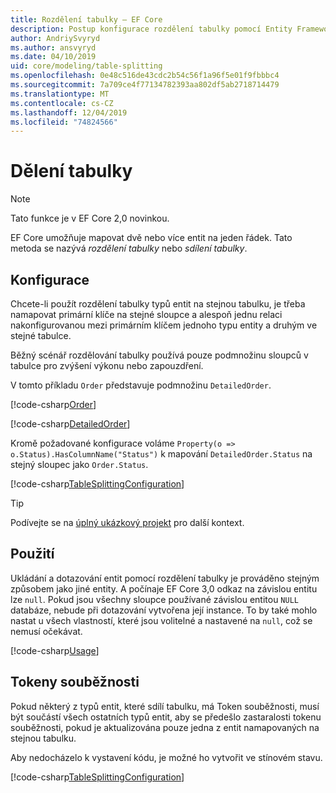 ```yaml
---
title: Rozdělení tabulky – EF Core
description: Postup konfigurace rozdělení tabulky pomocí Entity Framework Core
author: AndriySvyryd
ms.author: ansvyryd
ms.date: 04/10/2019
uid: core/modeling/table-splitting
ms.openlocfilehash: 0e48c516de43cdc2b54c56f1a96f5e01f9fbbbc4
ms.sourcegitcommit: 7a709ce4f77134782393aa802df5ab2718714479
ms.translationtype: MT
ms.contentlocale: cs-CZ
ms.lasthandoff: 12/04/2019
ms.locfileid: "74824566"
---
```

# <a name="table-splitting"></a>Dělení tabulky

>[!NOTE]
> Tato funkce je v EF Core 2,0 novinkou.

EF Core umožňuje mapovat dvě nebo více entit na jeden řádek. Tato metoda se nazývá _rozdělení tabulky_ nebo _sdílení tabulky_.

## <a name="configuration"></a>Konfigurace

Chcete-li použít rozdělení tabulky typů entit na stejnou tabulku, je třeba namapovat primární klíče na stejné sloupce a alespoň jednu relaci nakonfigurovanou mezi primárním klíčem jednoho typu entity a druhým ve stejné tabulce.

Běžný scénář rozdělování tabulky používá pouze podmnožinu sloupců v tabulce pro zvýšení výkonu nebo zapouzdření.

V tomto příkladu `Order` představuje podmnožinu `DetailedOrder`.

[!code-csharp[Order](../../../samples/core/Modeling/TableSplitting/Order.cs?name=Order)]

[!code-csharp[DetailedOrder](../../../samples/core/Modeling/TableSplitting/DetailedOrder.cs?name=DetailedOrder)]

Kromě požadované konfigurace voláme `Property(o => o.Status).HasColumnName("Status")` k mapování `DetailedOrder.Status` na stejný sloupec jako `Order.Status`.

[!code-csharp[TableSplittingConfiguration](../../../samples/core/Modeling/TableSplitting/TableSplittingContext.cs?name=TableSplitting&highlight=3)]

> [!TIP]
> Podívejte se na [úplný ukázkový projekt](https://github.com/aspnet/EntityFramework.Docs/tree/master/samples/core/Modeling/TableSplitting) pro další kontext.

## <a name="usage"></a>Použití

Ukládání a dotazování entit pomocí rozdělení tabulky je prováděno stejným způsobem jako jiné entity. A počínaje EF Core 3,0 odkaz na závislou entitu lze `null`. Pokud jsou všechny sloupce používané závislou entitou `NULL` databáze, nebude při dotazování vytvořena její instance. To by také mohlo nastat u všech vlastností, které jsou volitelné a nastavené na `null`, což se nemusí očekávat.

[!code-csharp[Usage](../../../samples/core/Modeling/TableSplitting/Program.cs?name=Usage)]

## <a name="concurrency-tokens"></a>Tokeny souběžnosti

Pokud některý z typů entit, které sdílí tabulku, má Token souběžnosti, musí být součástí všech ostatních typů entit, aby se předešlo zastaralosti tokenu souběžnosti, pokud je aktualizována pouze jedna z entit namapovaných na stejnou tabulku.

Aby nedocházelo k vystavení kódu, je možné ho vytvořit ve stínovém stavu.

[!code-csharp[TableSplittingConfiguration](../../../samples/core/Modeling/TableSplitting/TableSplittingContext.cs?name=ConcurrencyToken&highlight=2)]
